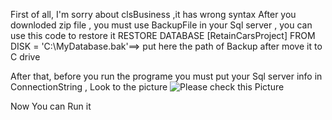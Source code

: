 
First of all, I'm sorry about clsBusiness ,it has wrong syntax 
After you downloded zip file , you must use BackupFile in your Sql server , you can use this code to restore it
RESTORE DATABASE [RetainCarsProject]
FROM DISK = 'C:\MyDatabase.bak'==> put here the path of Backup after move it to C drive


After that, before you run the programe you must put your Sql server info in ConnectionString , Look to the picture
![Please check this Picture](https://github.com/user-attachments/assets/dd144ff4-f529-43c2-a317-fc6ab4ca2845)

Now You can Run it 
